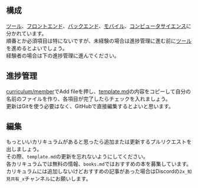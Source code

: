 ## 構成

[ツール](https://github.com/Doer-org/curriculum/tree/main/tools)、[フロントエンド](https://github.com/Doer-org/curriculum/tree/main/frontend)、[バックエンド](https://github.com/Doer-org/curriculum/tree/main/backend)、[モバイル](https://github.com/Doer-org/curriculum/tree/main/mobile)、[コンピュータサイエンス](https://github.com/Doer-org/curriculum/tree/main/computer-science)に分かれています。  
順番とか必須項目は特にないですが、未経験の場合は進捗管理に進む前に[ツール](https://github.com/Doer-org/curriculum/tree/main/tools)を進めるとよいでしょう。  
経験者の場合は下の進捗管理に進んでください。  

## 進捗管理

[curriculum/member](https://github.com/Doer-org/curriculum/tree/main/member)でAdd fileを押し、[template.md](https://github.com/Doer-org/curriculum/blob/main/member/template.md)の内容をコピーして自分の名前のファイルを作り、各項目が完了したらチェックを入れましょう。  
更新はGitを使う必要はなく、GitHubで直接編集するとよいと思います。

## 編集

もっといいカリキュラムがあると思ったら追加または更新するプルリクエストを出しましょう。  
その際、`template.md`の更新を忘れないようにしてください。  
各カリキュラムでは無料の情報、`books.md`ではおすすめの本を募集しています。  
カリキュラムには追加しないけどおすすめの記事があった場合はDiscordの`2x_知見共有_x`チャンネルにお願いします。

